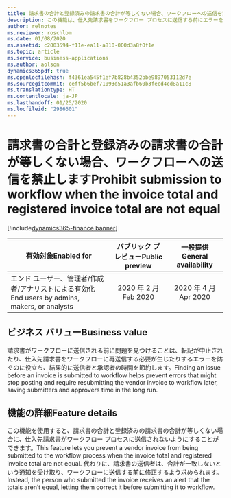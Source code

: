 ```yaml
---
title: 請求書の合計と登録済みの請求書の合計が等しくない場合、ワークフローへの送信を禁止します
description: この機能は、仕入先請求書をワークフロー プロセスに送信する前にエラーを特定して修正するのに役立ちます。
author: relnotes
ms.reviewer: roschlom
ms.date: 01/08/2020
ms.assetid: c2003594-f11e-ea11-a810-000d3a8f0f1e
ms.topic: article
ms.service: business-applications
ms.author: aolson
dynamics365pdf: true
ms.openlocfilehash: f4361ea545f1ef7b828b4352bbe9897053112d7e
ms.sourcegitcommit: ceff5b6bef71093d51a3afb60b3fecd4cd8a11c8
ms.translationtype: HT
ms.contentlocale: ja-JP
ms.lasthandoff: 01/25/2020
ms.locfileid: "2986601"
---
```

# <a name="prohibit-submission-to-workflow-when-the-invoice-total-and-registered-invoice-total-are-not-equal"></a><span data-ttu-id="7bc7c-103">請求書の合計と登録済みの請求書の合計が等しくない場合、ワークフローへの送信を禁止します</span><span class="sxs-lookup"><span data-stu-id="7bc7c-103">Prohibit submission to workflow when the invoice total and registered invoice total are not equal</span></span>
[!include[dynamics365-finance banner](../includes/dynamics365-finance.md)]

| <span data-ttu-id="7bc7c-104">有効対象</span><span class="sxs-lookup"><span data-stu-id="7bc7c-104">Enabled for</span></span>    |  <span data-ttu-id="7bc7c-105">パブリック プレビュー</span><span class="sxs-lookup"><span data-stu-id="7bc7c-105">Public preview</span></span> | <span data-ttu-id="7bc7c-106">一般提供</span><span class="sxs-lookup"><span data-stu-id="7bc7c-106">General availability</span></span> | 
| ---------- | :----------: |:----------: |
|<span data-ttu-id="7bc7c-107">エンド ユーザー、管理者/作成者/アナリストによる有効化</span><span class="sxs-lookup"><span data-stu-id="7bc7c-107">End users by admins, makers, or analysts</span></span>|<span data-ttu-id="7bc7c-108">2020 年 2 月</span><span class="sxs-lookup"><span data-stu-id="7bc7c-108">Feb 2020</span></span>| <span data-ttu-id="7bc7c-109">2020 年 4 月</span><span class="sxs-lookup"><span data-stu-id="7bc7c-109">Apr 2020</span></span>|


## <a name="business-value"></a><span data-ttu-id="7bc7c-110">ビジネス バリュー</span><span class="sxs-lookup"><span data-stu-id="7bc7c-110">Business value</span></span>
<!-- bv start -->
<span data-ttu-id="7bc7c-111">請求書がワークフローに送信される前に問題を見つけることは、転記が中止されたり、仕入先請求書をワークフローに再送信する必要が生じたりするエラーを防ぐのに役立ち、結果的に送信者と承認者の時間を節約します。</span><span class="sxs-lookup"><span data-stu-id="7bc7c-111">Finding an issue before an invoice is submitted to workflow helps prevent errors that might stop posting and require resubmitting the vendor invoice to workflow later, saving submitters and approvers time in the long run.</span></span> 
<!-- bv end -->



## <a name="feature-details"></a><span data-ttu-id="7bc7c-112">機能の詳細</span><span class="sxs-lookup"><span data-stu-id="7bc7c-112">Feature details</span></span>
<!--feature detail start -->
<span data-ttu-id="7bc7c-113">この機能を使用すると、請求書の合計と登録済みの請求書の合計が等しくない場合に、仕入先請求書がワークフロー プロセスに送信されないようにすることができます。</span><span class="sxs-lookup"><span data-stu-id="7bc7c-113">This feature lets you prevent a vendor invoice from being submitted to the workflow process when the invoice total and registered invoice total are not equal.</span></span> <span data-ttu-id="7bc7c-114">代わりに、請求書の送信者は、合計が一致しないという通知を受け取り、ワークフローに送信する前に修正するよう求められます。</span><span class="sxs-lookup"><span data-stu-id="7bc7c-114">Instead, the person who submitted the invoice receives an alert that the totals aren’t equal, letting them correct it before submitting it to workflow.</span></span>  
<!--feature detail end -->









